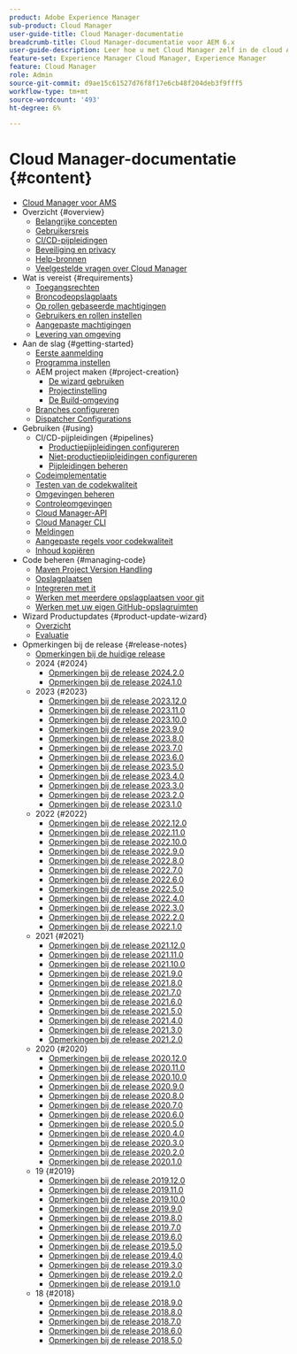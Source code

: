 ```yaml
---
product: Adobe Experience Manager
sub-product: Cloud Manager
user-guide-title: Cloud Manager-documentatie
breadcrumb-title: Cloud Manager-documentatie voor AEM 6.x
user-guide-description: Leer hoe u met Cloud Manager zelf in de cloud Adobe Experience Manager voor AMS kunt beheren.
feature-set: Experience Manager Cloud Manager, Experience Manager
feature: Cloud Manager
role: Admin
source-git-commit: d9ae15c61527d76f8f17e6cb48f204deb3f9fff5
workflow-type: tm+mt
source-wordcount: '493'
ht-degree: 6%

---
```



# Cloud Manager-documentatie {#content}

+ [Cloud Manager voor AMS](/help/introduction.md)
+ Overzicht {#overview}
   + [Belangrijke concepten](/help/overview/key-concepts.md)
   + [Gebruikersreis](/help/overview/user-journey.md)
   + [CI/CD-pijpleidingen](/help/overview/ci-cd-pipelines.md)
   + [Beveiliging en privacy](/help/overview/security-and-privacy.md)
   + [Help-bronnen](/help/overview/help-resources.md)
   + [Veelgestelde vragen over Cloud Manager](/help/overview/faqs.md)
+ Wat is vereist {#requirements}
   + [Toegangsrechten](/help/requirements/access-rights.md)
   + [Broncodeopslagplaats](/help/requirements/source-code-repository.md)
   + [Op rollen gebaseerde machtigingen](/help/requirements/role-based-permissions.md)
   + [Gebruikers en rollen instellen](/help/requirements/users-and-roles.md)
   + [Aangepaste machtigingen](/help/using/custom-permissions.md)
   + [Levering van omgeving](/help/requirements/environment-provisioning.md)
+ Aan de slag {#getting-started}
   + [Eerste aanmelding](/help/getting-started/first-time-login.md)
   + [Programma instellen](/help/getting-started/program-setup.md)
   + AEM project maken {#project-creation}
      + [De wizard gebruiken](/help/getting-started/using-the-wizard.md)
      + [Projectinstelling](/help/getting-started/project-setup.md)
      + [De Build-omgeving](/help/getting-started/build-environment.md)
   + [Branches configureren](/help/getting-started/configuring-branches.md)
   + [Dispatcher Configurations](/help/getting-started/dispatcher-configurations.md)
+ Gebruiken {#using}
   + CI/CD-pijpleidingen {#pipelines}
      + [Productiepijpleidingen configureren](/help/using/production-pipelines.md)
      + [Niet-productiepijpleidingen configureren](/help/using/non-production-pipelines.md)
      + [Pijpleidingen beheren](/help/using/managing-pipelines.md)
   + [Codeimplementatie](/help/using/code-deployment.md)
   + [Testen van de codekwaliteit](/help/using/code-quality-testing.md)
   + [Omgevingen beheren](/help/using/managing-environments.md)
   + [Controleomgevingen](/help/using/monitoring-environments.md)
   + [Cloud Manager-API](https://developer.adobe.com/experience-cloud/cloud-manager/reference/api/)
   + [Cloud Manager CLI](https://github.com/adobe/aio-cli-plugin-cloudmanager/blob/main/README.md)
   + [Meldingen](/help/using/notifications.md)
   + [Aangepaste regels voor codekwaliteit](/help/using/custom-code-quality-rules.md)
   + [Inhoud kopiëren](/help/using/content-copy.md)
+ Code beheren {#managing-code}
   + [Maven Project Version Handling](/help/managing-code/maven-project-version.md)
   + [Opslagplaatsen](/help/managing-code/repositories.md)
   + [Integreren met it](/help/managing-code/git-integration.md)
   + [Werken met meerdere opslagplaatsen voor git](/help/managing-code/multiple-git-repos.md)
   + [Werken met uw eigen GitHub-opslagruimten](/help/managing-code/byo-github.md)
+ Wizard Productupdates {#product-update-wizard}
   + [Overzicht](/help/product-update-wizard/overview.md)
   + [Evaluatie](/help/product-update-wizard/evaluation.md)
+ Opmerkingen bij de release {#release-notes}
   + [Opmerkingen bij de huidige release](/help/release-notes/current.md)
   + 2024 {#2024}
      + [Opmerkingen bij de release 2024.2.0](/help/release-notes/2024/2024-2-0.md)
      + [Opmerkingen bij de release 2024.1.0](/help/release-notes/2024/2024-1-0.md)
   + 2023 {#2023}
      + [Opmerkingen bij de release 2023.12.0](/help/release-notes/2023/2023-12-0.md)
      + [Opmerkingen bij de release 2023.11.0](/help/release-notes/2023/2023-11-0.md)
      + [Opmerkingen bij de release 2023.10.0](/help/release-notes/2023/2023-10-0.md)
      + [Opmerkingen bij de release 2023.9.0](/help/release-notes/2023/2023-9-0.md)
      + [Opmerkingen bij de release 2023.8.0](/help/release-notes/2023/2023-8-0.md)
      + [Opmerkingen bij de release 2023.7.0](/help/release-notes/2023/2023-7-0.md)
      + [Opmerkingen bij de release 2023.6.0](/help/release-notes/2023/2023-6-0.md)
      + [Opmerkingen bij de release 2023.5.0](/help/release-notes/2023/2023-5-0.md)
      + [Opmerkingen bij de release 2023.4.0](/help/release-notes/2023/2023-4-0.md)
      + [Opmerkingen bij de release 2023.3.0](/help/release-notes/2023/2023-3-0.md)
      + [Opmerkingen bij de release 2023.2.0](/help/release-notes/2023/2023-2-0.md)
      + [Opmerkingen bij de release 2023.1.0](/help/release-notes/2023/2023-1-0.md)
   + 2022 {#2022}
      + [Opmerkingen bij de release 2022.12.0](/help/release-notes/2022/2022-12-0.md)
      + [Opmerkingen bij de release 2022.11.0](/help/release-notes/2022/2022-11-0.md)
      + [Opmerkingen bij de release 2022.10.0](/help/release-notes/2022/2022-10-0.md)
      + [Opmerkingen bij de release 2022.9.0](/help/release-notes/2022/2022-9-0.md)
      + [Opmerkingen bij de release 2022.8.0](/help/release-notes/2022/2022-8-0.md)
      + [Opmerkingen bij de release 2022.7.0](/help/release-notes/2022/2022-7-0.md)
      + [Opmerkingen bij de release 2022.6.0](/help/release-notes/2022/2022-6-0.md)
      + [Opmerkingen bij de release 2022.5.0](/help/release-notes/2022/2022-5-0.md)
      + [Opmerkingen bij de release 2022.4.0](/help/release-notes/2022/2022-4-0.md)
      + [Opmerkingen bij de release 2022.3.0](/help/release-notes/2022/2022-3-0.md)
      + [Opmerkingen bij de release 2022.2.0](/help/release-notes/2022/2022-2-0.md)
      + [Opmerkingen bij de release 2022.1.0](/help/release-notes/2022/2022-1-0.md)
   + 2021 {#2021}
      + [Opmerkingen bij de release 2021.12.0](/help/release-notes/2021/2021-12-0.md)
      + [Opmerkingen bij de release 2021.11.0](/help/release-notes/2021/2021-11-0.md)
      + [Opmerkingen bij de release 2021.10.0](/help/release-notes/2021/2021-10-0.md)
      + [Opmerkingen bij de release 2021.9.0](/help/release-notes/2021/2021-9-0.md)
      + [Opmerkingen bij de release 2021.8.0](/help/release-notes/2021/2021-8-0.md)
      + [Opmerkingen bij de release 2021.7.0](/help/release-notes/2021/2021-7-0.md)
      + [Opmerkingen bij de release 2021.6.0](/help/release-notes/2021/2021-6-0.md)
      + [Opmerkingen bij de release 2021.5.0](/help/release-notes/2021/2021-5-0.md)
      + [Opmerkingen bij de release 2021.4.0](/help/release-notes/2021/2021-4-0.md)
      + [Opmerkingen bij de release 2021.3.0](/help/release-notes/2021/2021-3-0.md)
      + [Opmerkingen bij de release 2021.2.0](/help/release-notes/2021/2021-2-0.md)
   + 2020 {#2020}
      + [Opmerkingen bij de release 2020.12.0](/help/release-notes/2020/2020-12-0.md)
      + [Opmerkingen bij de release 2020.11.0](/help/release-notes/2020/2020-11-0.md)
      + [Opmerkingen bij de release 2020.10.0](/help/release-notes/2020/2020-10-0.md)
      + [Opmerkingen bij de release 2020.9.0](/help/release-notes/2020/2020-9-0.md)
      + [Opmerkingen bij de release 2020.8.0](/help/release-notes/2020/2020-8-0.md)
      + [Opmerkingen bij de release 2020.7.0](/help/release-notes/2020/2020-7-0.md)
      + [Opmerkingen bij de release 2020.6.0](/help/release-notes/2020/2020-6-0.md)
      + [Opmerkingen bij de release 2020.5.0](/help/release-notes/2020/2020-5-0.md)
      + [Opmerkingen bij de release 2020.4.0](/help/release-notes/2020/2020-4-0.md)
      + [Opmerkingen bij de release 2020.3.0](/help/release-notes/2020/2020-3-0.md)
      + [Opmerkingen bij de release 2020.2.0](/help/release-notes/2020/2020-2-0.md)
      + [Opmerkingen bij de release 2020.1.0](/help/release-notes/2020/2020-1-0.md)
   + 19 {#2019}
      + [Opmerkingen bij de release 2019.12.0](/help/release-notes/2019/2019-12-0.md)
      + [Opmerkingen bij de release 2019.11.0](/help/release-notes/2019/2019-11-0.md)
      + [Opmerkingen bij de release 2019.10.0](/help/release-notes/2019/2019-10-0.md)
      + [Opmerkingen bij de release 2019.9.0](/help/release-notes/2019/2019-9-0.md)
      + [Opmerkingen bij de release 2019.8.0](/help/release-notes/2019/2019-8-0.md)
      + [Opmerkingen bij de release 2019.7.0](/help/release-notes/2019/2019-7-0.md)
      + [Opmerkingen bij de release 2019.6.0](/help/release-notes/2019/2019-6-0.md)
      + [Opmerkingen bij de release 2019.5.0](/help/release-notes/2019/2019-5-0.md)
      + [Opmerkingen bij de release 2019.4.0](/help/release-notes/2019/2019-4-0.md)
      + [Opmerkingen bij de release 2019.3.0](/help/release-notes/2019/2019-3-0.md)
      + [Opmerkingen bij de release 2019.2.0](/help/release-notes/2019/2019-2-0.md)
      + [Opmerkingen bij de release 2019.1.0](/help/release-notes/2019/2019-1-0.md)
   + 18 {#2018}
      + [Opmerkingen bij de release 2018.9.0](/help/release-notes/2018/2018-9-0.md)
      + [Opmerkingen bij de release 2018.8.0](/help/release-notes/2018/2018-8-0.md)
      + [Opmerkingen bij de release 2018.7.0](/help/release-notes/2018/2018-7-0.md)
      + [Opmerkingen bij de release 2018.6.0](/help/release-notes/2018/2018-6-0.md)
      + [Opmerkingen bij de release 2018.5.0](/help/release-notes/2018/2018-5-0.md)
